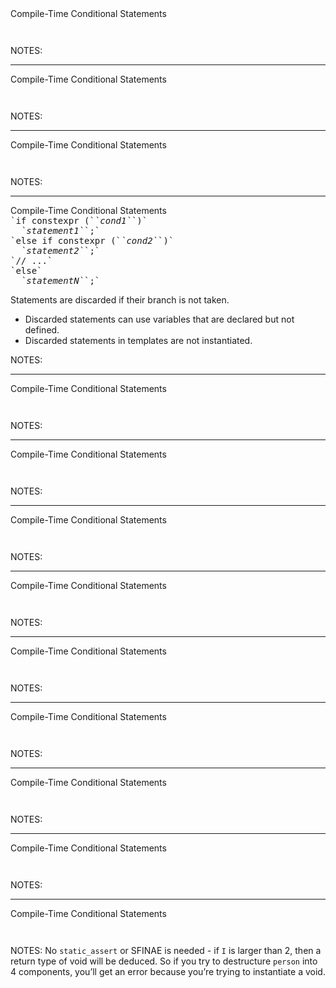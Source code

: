 <div class="slide-title">Compile-Time Conditional Statements</div>

<pre style="display: inline-block;"><code class='sample' sample='cpp17_features/03_language_compile-time_conditional_statements/00_print_interface.cpp#primary'></code></pre>

NOTES:

---

<div class="slide-title">Compile-Time Conditional Statements</div>

<pre style="display: inline-block;"><code class='sample' sample='cpp17_features/03_language_compile-time_conditional_statements/01_print_cpp11_recursive_pack_expansion.cpp#primary'></code></pre>

NOTES:

---

<div class="slide-title">Compile-Time Conditional Statements</div>

<pre style="display: inline-block;"><code class='sample' sample='cpp17_features/03_language_compile-time_conditional_statements/02_print_cpp17_recursive_if_constexpr.cpp#primary'></code></pre>

NOTES:

---

<div class="slide-title">Compile-Time Conditional Statements</div>

<div style="display: inline-block; text-align: left; font-family: monospace;">
<span style="display: block;">`if constexpr (`<i>`cond1`</i>`)`</span>
<span style="display: block;">&nbsp;&nbsp;<i>`statement1`</i>`;`</span>
<span style="display: block;">`else if constexpr (`<i>`cond2`</i>`)`</span>
<span style="display: block;">&nbsp;&nbsp;<i>`statement2`</i>`;`</span>
<span style="display: block;">`// ...`</span>
<span style="display: block;">`else`</span>
<span style="display: block;">&nbsp;&nbsp;<i>`statementN`</i>`;`
</div>

Statements are discarded if their branch is not taken.
* Discarded statements can use variables that are declared but not defined. 
* Discarded statements in templates are not instantiated.

NOTES:

---

<div class="slide-title">Compile-Time Conditional Statements</div>

<pre style="display: inline-block;"><code class='sample' sample='cpp17_features/03_language_compile-time_conditional_statements/10_make_unique_interface.cpp#primary'></code></pre>

NOTES:

---

<div class="slide-title">Compile-Time Conditional Statements</div>

<pre style="display: inline-block;"><code class='sample' sample='cpp17_features/03_language_compile-time_conditional_statements/11_make_unique_cpp11_sfinae.cpp#primary'></code></pre>

NOTES:

---

<div class="slide-title">Compile-Time Conditional Statements</div>

<pre style="display: inline-block;"><code class='sample' sample='cpp17_features/03_language_compile-time_conditional_statements/12_make_unique_cpp17_if_constexpr.cpp#primary'></code></pre>

NOTES:

---

<div class="slide-title">Compile-Time Conditional Statements</div>

<pre style="display: inline-block;"><code class='sample' sample='cpp17_features/03_language_compile-time_conditional_statements/20_advance_cpp11_tag_dispatching.cpp#primary'></code></pre>

NOTES:

---

<div class="slide-title">Compile-Time Conditional Statements</div>

<pre style="display: inline-block;"><code class='sample' sample='cpp17_features/03_language_compile-time_conditional_statements/21_advance_interface.cpp#primary'></code></pre>

NOTES:

---

<div class="slide-title">Compile-Time Conditional Statements</div>

<pre style="display: inline-block;"><code class='sample' sample='cpp17_features/03_language_compile-time_conditional_statements/22_advance_cpp17_if_constexpr.cpp#primary'></code></pre>

NOTES:

---

<div class="slide-title">Compile-Time Conditional Statements</div>

<pre style="display: inline-block;"><code class='sample' sample='cpp17_features/03_language_compile-time_conditional_statements/30_person.cpp#primary'></code></pre>

NOTES:

---

<div class="slide-title">Compile-Time Conditional Statements</div>

<pre style="display: inline-block;"><code class='sample' sample='cpp17_features/03_language_compile-time_conditional_statements/31_person_cpp11_get_fully_specialized.cpp#primary'></code></pre>

NOTES:

---

<div class="slide-title">Compile-Time Conditional Statements</div>

<pre style="display: inline-block;"><code class='sample' sample='cpp17_features/03_language_compile-time_conditional_statements/32_person_cpp17_get_if_constexpr.cpp#primary'></code></pre>

NOTES:
No `static_assert` or SFINAE is needed - if `I` is larger than 2, then a return type of void will be deduced. So if you try to destructure `person` into 4 components, you’ll get an error because you’re trying to instantiate a void.

